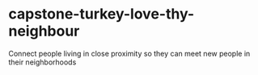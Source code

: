 # capstone-turkey-love-thy-neighbour
Connect people living in close proximity so they can meet new people in their neighborhoods
